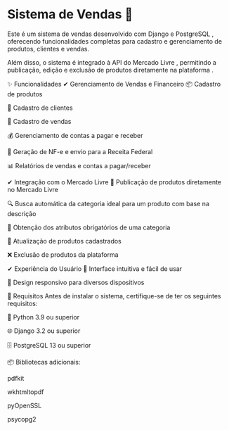  # Sistema de Vendas 🚀
Este é um sistema de vendas desenvolvido com Django e PostgreSQL , oferecendo funcionalidades completas para cadastro e gerenciamento de produtos, clientes e vendas.

Além disso, o sistema é integrado à API do Mercado Livre , permitindo a publicação, edição e exclusão de produtos diretamente na plataforma .

✨ Funcionalidades
✔ Gerenciamento de Vendas e Financeiro
📦 Cadastro de produtos

👥 Cadastro de clientes

🛒 Cadastro de vendas

💰 Gerenciamento de contas a pagar e receber

🧾 Geração de NF-e e envio para a Receita Federal

📊 Relatórios de vendas e contas a pagar/receber

✔ Integração com o Mercado Livre
🚀 Publicação de produtos diretamente no Mercado Livre

🔍 Busca automática da categoria ideal para um produto com base na descrição

📝 Obtenção dos atributos obrigatórios de uma categoria

🔄 Atualização de produtos cadastrados

❌ Exclusão de produtos da plataforma

✔ Experiência do Usuário
🎨 Interface intuitiva e fácil de usar

📱 Design responsivo para diversos dispositivos

📌 Requisitos
Antes de instalar o sistema, certifique-se de ter os seguintes requisitos:

🐍 Python 3.9 ou superior

🌐 Django 3.2 ou superior

🗄️ PostgreSQL 13 ou superior

📦 Bibliotecas adicionais:

pdfkit

wkhtmltopdf

pyOpenSSL

psycopg2
